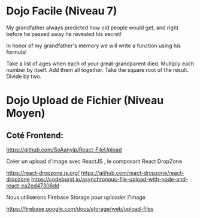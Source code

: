 # Dojo Facile (Niveau 7)

My grandfather always predicted how old people would get, and right before he passed away he revealed his secret!

In honor of my grandfather's memory we will write a function using his formula!

Take a list of ages when each of your great-grandparent died.
Multiply each number by itself.
Add them all together.
Take the square root of the result.
Divide by two.

# Dojo Upload de Fichier (Niveau Moyen)

## Coté Frontend:

https://github.com/SoAanyip/React-FileUpload

Créer un upload d'image avec ReactJS , le composant React DropZone

https://react-dropzone.js.org/
https://github.com/react-dropzone/react-dropzone
https://codeburst.io/asynchronous-file-upload-with-node-and-react-ea2ed47306dd

Nous utiliserons Firebase Storage pour uploader l'image

https://firebase.google.com/docs/storage/web/upload-files

